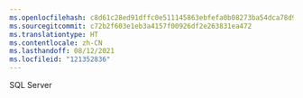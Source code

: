 ```yaml
---
ms.openlocfilehash: c8d61c28ed91dffc0e511145863ebfefa0b08273ba54dca78d9bdf9b2e726b52
ms.sourcegitcommit: c72b2f603e1eb3a4157f00926df2e263831ea472
ms.translationtype: HT
ms.contentlocale: zh-CN
ms.lasthandoff: 08/12/2021
ms.locfileid: "121352836"
---
```

SQL Server